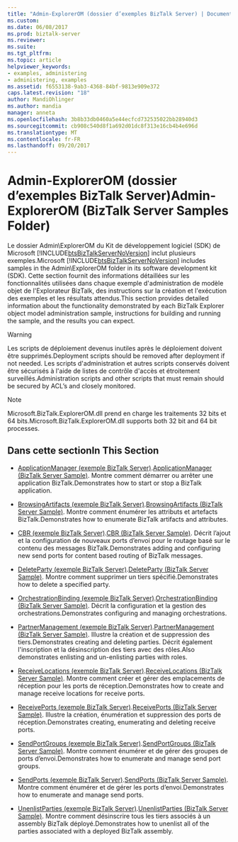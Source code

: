 ```yaml
---
title: "Admin-ExplorerOM (dossier d’exemples BizTalk Server) | Documents Microsoft"
ms.custom: 
ms.date: 06/08/2017
ms.prod: biztalk-server
ms.reviewer: 
ms.suite: 
ms.tgt_pltfrm: 
ms.topic: article
helpviewer_keywords:
- examples, administering
- administering, examples
ms.assetid: f6553138-9ab3-4368-84bf-9813e909e372
caps.latest.revision: "18"
author: MandiOhlinger
ms.author: mandia
manager: anneta
ms.openlocfilehash: 3b8b33db0460a5e44ecfcd732535022bb28940d3
ms.sourcegitcommit: cb908c540d8f1a692d01dc8f313e16cb4b4e696d
ms.translationtype: MT
ms.contentlocale: fr-FR
ms.lasthandoff: 09/20/2017
---
```

# <a name="admin-explorerom-biztalk-server-samples-folder"></a><span data-ttu-id="5db22-102">Admin-ExplorerOM (dossier d’exemples BizTalk Server)</span><span class="sxs-lookup"><span data-stu-id="5db22-102">Admin-ExplorerOM (BizTalk Server Samples Folder)</span></span>
<span data-ttu-id="5db22-103">Le dossier Admin\ExplorerOM du Kit de développement logiciel (SDK) de Microsoft [!INCLUDE[btsBizTalkServerNoVersion](../includes/btsbiztalkservernoversion-md.md)] inclut plusieurs exemples.</span><span class="sxs-lookup"><span data-stu-id="5db22-103">Microsoft [!INCLUDE[btsBizTalkServerNoVersion](../includes/btsbiztalkservernoversion-md.md)] includes samples in the Admin\ExplorerOM folder in its software development kit (SDK).</span></span> <span data-ttu-id="5db22-104">Cette section fournit des informations détaillées sur les fonctionnalités utilisées dans chaque exemple d'administration de modèle objet de l'Explorateur BizTalk, des instructions sur la création et l'exécution des exemples et les résultats attendus.</span><span class="sxs-lookup"><span data-stu-id="5db22-104">This section provides detailed information about the functionality demonstrated by each BizTalk Explorer object model administration sample, instructions for building and running the sample, and the results you can expect.</span></span>  
  
> [!WARNING]
>  <span data-ttu-id="5db22-105">Les scripts de déploiement devenus inutiles après le déploiement doivent être supprimés.</span><span class="sxs-lookup"><span data-stu-id="5db22-105">Deployment scripts should be removed after deployment if not needed.</span></span> <span data-ttu-id="5db22-106">Les scripts d'administration et autres scripts conservés doivent être sécurisés à l'aide de listes de contrôle d'accès et étroitement surveillés.</span><span class="sxs-lookup"><span data-stu-id="5db22-106">Administration scripts and other scripts that must remain should be secured by ACL’s and closely monitored.</span></span>  
  
> [!NOTE]
>  <span data-ttu-id="5db22-107">Microsoft.BizTalk.ExplorerOM.dll prend en charge les traitements 32 bits et 64 bits.</span><span class="sxs-lookup"><span data-stu-id="5db22-107">Microsoft.BizTalk.ExplorerOM.dll supports both 32 bit and 64 bit processes.</span></span>  
  
## <a name="in-this-section"></a><span data-ttu-id="5db22-108">Dans cette section</span><span class="sxs-lookup"><span data-stu-id="5db22-108">In This Section</span></span>  
  
-   <span data-ttu-id="5db22-109">[ApplicationManager (exemple BizTalk Server)](../core/applicationmanager-biztalk-server-sample.md).</span><span class="sxs-lookup"><span data-stu-id="5db22-109">[ApplicationManager (BizTalk Server Sample)](../core/applicationmanager-biztalk-server-sample.md).</span></span> <span data-ttu-id="5db22-110">Montre comment démarrer ou arrêter une application BizTalk.</span><span class="sxs-lookup"><span data-stu-id="5db22-110">Demonstrates how to start or stop a BizTalk application.</span></span>  
  
-   <span data-ttu-id="5db22-111">[BrowsingArtifacts (exemple BizTalk Server)](../core/browsingartifacts-biztalk-server-sample.md).</span><span class="sxs-lookup"><span data-stu-id="5db22-111">[BrowsingArtifacts (BizTalk Server Sample)](../core/browsingartifacts-biztalk-server-sample.md).</span></span> <span data-ttu-id="5db22-112">Montre comment énumérer les attributs et artefacts BizTalk.</span><span class="sxs-lookup"><span data-stu-id="5db22-112">Demonstrates how to enumerate BizTalk artifacts and attributes.</span></span>  
  
-   <span data-ttu-id="5db22-113">[CBR (exemple BizTalk Server)](../core/cbr-biztalk-server-sample.md).</span><span class="sxs-lookup"><span data-stu-id="5db22-113">[CBR (BizTalk Server Sample)](../core/cbr-biztalk-server-sample.md).</span></span> <span data-ttu-id="5db22-114">Décrit l’ajout et la configuration de nouveaux ports d’envoi pour le routage basé sur le contenu des messages BizTalk.</span><span class="sxs-lookup"><span data-stu-id="5db22-114">Demonstrates adding and configuring new send ports for content based routing of BizTalk messages.</span></span>  
  
-   <span data-ttu-id="5db22-115">[DeleteParty (exemple BizTalk Server)](../core/deleteparty-biztalk-server-sample.md).</span><span class="sxs-lookup"><span data-stu-id="5db22-115">[DeleteParty (BizTalk Server Sample)](../core/deleteparty-biztalk-server-sample.md).</span></span> <span data-ttu-id="5db22-116">Montre comment supprimer un tiers spécifié.</span><span class="sxs-lookup"><span data-stu-id="5db22-116">Demonstrates how to delete a specified party.</span></span>  
  
-   <span data-ttu-id="5db22-117">[OrchestrationBinding (exemple BizTalk Server)](../core/orchestrationbinding-biztalk-server-sample.md).</span><span class="sxs-lookup"><span data-stu-id="5db22-117">[OrchestrationBinding (BizTalk Server Sample)](../core/orchestrationbinding-biztalk-server-sample.md).</span></span> <span data-ttu-id="5db22-118">Décrit la configuration et la gestion des orchestrations.</span><span class="sxs-lookup"><span data-stu-id="5db22-118">Demonstrates configuring and managing orchestrations.</span></span>  
  
-   <span data-ttu-id="5db22-119">[PartnerManagement (exemple BizTalk Server)](../core/partnermanagement-biztalk-server-sample.md).</span><span class="sxs-lookup"><span data-stu-id="5db22-119">[PartnerManagement (BizTalk Server Sample)](../core/partnermanagement-biztalk-server-sample.md).</span></span> <span data-ttu-id="5db22-120">Illustre la création et de suppression des tiers.</span><span class="sxs-lookup"><span data-stu-id="5db22-120">Demonstrates creating and deleting parties.</span></span> <span data-ttu-id="5db22-121">Décrit également l'inscription et la désinscription des tiers avec des rôles.</span><span class="sxs-lookup"><span data-stu-id="5db22-121">Also demonstrates enlisting and un-enlisting parties with roles.</span></span>  
  
-   <span data-ttu-id="5db22-122">[ReceiveLocations (exemple BizTalk Server)](../core/receivelocations-biztalk-server-sample.md).</span><span class="sxs-lookup"><span data-stu-id="5db22-122">[ReceiveLocations (BizTalk Server Sample)](../core/receivelocations-biztalk-server-sample.md).</span></span> <span data-ttu-id="5db22-123">Montre comment créer et gérer des emplacements de réception pour les ports de réception.</span><span class="sxs-lookup"><span data-stu-id="5db22-123">Demonstrates how to create and manage receive locations for receive ports.</span></span>  
  
-   <span data-ttu-id="5db22-124">[ReceivePorts (exemple BizTalk Server)](../core/receiveports-biztalk-server-sample.md).</span><span class="sxs-lookup"><span data-stu-id="5db22-124">[ReceivePorts (BizTalk Server Sample)](../core/receiveports-biztalk-server-sample.md).</span></span> <span data-ttu-id="5db22-125">Illustre la création, énumération et suppression des ports de réception.</span><span class="sxs-lookup"><span data-stu-id="5db22-125">Demonstrates creating, enumerating and deleting receive ports.</span></span>  
  
-   <span data-ttu-id="5db22-126">[SendPortGroups (exemple BizTalk Server)](../core/sendportgroups-biztalk-server-sample.md).</span><span class="sxs-lookup"><span data-stu-id="5db22-126">[SendPortGroups (BizTalk Server Sample)](../core/sendportgroups-biztalk-server-sample.md).</span></span> <span data-ttu-id="5db22-127">Montre comment énumérer et de gérer des groupes de ports d’envoi.</span><span class="sxs-lookup"><span data-stu-id="5db22-127">Demonstrates how to enumerate and manage send port groups.</span></span>  
  
-   <span data-ttu-id="5db22-128">[SendPorts (exemple BizTalk Server)](../core/sendports-biztalk-server-sample.md).</span><span class="sxs-lookup"><span data-stu-id="5db22-128">[SendPorts (BizTalk Server Sample)](../core/sendports-biztalk-server-sample.md).</span></span> <span data-ttu-id="5db22-129">Montre comment énumérer et de gérer les ports d’envoi.</span><span class="sxs-lookup"><span data-stu-id="5db22-129">Demonstrates how to enumerate and manage send ports.</span></span>  
  
-   <span data-ttu-id="5db22-130">[UnenlistParties (exemple BizTalk Server)](../core/unenlistparties-biztalk-server-sample.md).</span><span class="sxs-lookup"><span data-stu-id="5db22-130">[UnenlistParties (BizTalk Server Sample)](../core/unenlistparties-biztalk-server-sample.md).</span></span> <span data-ttu-id="5db22-131">Montre comment désinscrire tous les tiers associés à un assembly BizTalk déployé.</span><span class="sxs-lookup"><span data-stu-id="5db22-131">Demonstrates how to unenlist all of the parties associated with a deployed BizTalk assembly.</span></span>